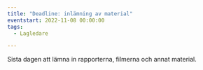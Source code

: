 ```yaml
---
title: "Deadline: inlämning av material"
eventstart: 2022-11-08 00:00:00
tags:
  - Lagledare

---
```


Sista dagen att lämna in rapporterna, filmerna och annat material.
